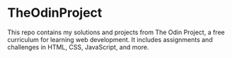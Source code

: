 # TheOdinProject
This repo contains my solutions and projects from The Odin Project, a free curriculum for learning web development. It includes assignments and challenges in HTML, CSS, JavaScript, and more.

